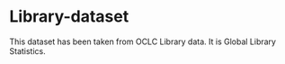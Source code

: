 # Library-dataset
This dataset has been taken from OCLC Library data. It is Global Library Statistics.
